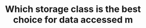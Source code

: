---
layout: answer
title: "Which storage class is the best choice for data accessed m"
blurb: "For data accessed at least once a month, Amazon S3 Standard storage is the best option."
quid: 53
---
